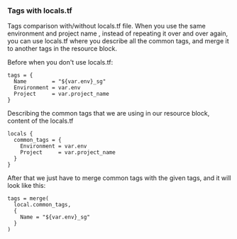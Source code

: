 ### Tags with locals.tf
Tags comparison with/without locals.tf file. When you use the same environment and project name , instead of repeating it over and over again, you can use locals.tf where you describe all the common tags, and merge it to another tags in the resource block.

Before when you don't use locals.tf:
```
tags = {
  Name        = "${var.env}_sg"
  Environment = var.env
  Project     = var.project_name
}
```

Describing the common tags that we are using in our resource block, content of the locals.tf
```
locals {
  common_tags = {
    Environment = var.env
    Project     = var.project_name
  }
}
```
After that we just have to merge common tags with the given tags, and it will look like this:
```
tags = merge(
  local.common_tags,
  {
    Name = "${var.env}_sg"
  }
)
```